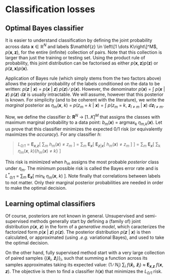 # Classification losses

## Optimal Bayes classifier

It is easier to understand classification by defining the joint probability 
across data $\mathbf{x} \in \mathbb{R}^N$ and labels $\mathbf{z} \in \left\[1 \dots K\right\]^M$, $p(\mathbf{x}, \mathbf{z})$, 
for the entire (infinite) collection of pairs.
Note that this collection is larger than just the training or testing set. Using the 
product rule of probability, this joint distribution can be factorised as either 
$p(\mathbf{x}, \mathbf{z}) p(\mathbf{z})$ or $p(\mathbf{z}, \mathbf{x}) p(\mathbf{x})$.

Application of Bayes rule (which simply stems from the two factors above) allows the 
posterior probability of the labels conditioned on the data to be written: 
_p_(_**z**_ | _**x**_) = _p_(_**x**_ | _**z**_) _p_(_**z**_) &#8725; _p_(_**x**_). 
However, the denominator _p_(_**x**_) = &int; _p_(_**x**_ | _**z**_) _p_(_**z**_) _d**z**_
is usually intractable. We will assume, however that this posterior is known.
For simplicity (and to be coherent with the literature), we write the _marginal_
posterior as _&eta;<sub>m</sub>_(_**x**_, _k_) = _p_(_z<sub>m</sub>_ = _k_ | _**x**_) 
= &int; _p_(_z<sub>m</sub>_ = _k_, _**z**<sub>l &ne; m</sub>_ | _**x**_) _d**z**<sub>l &ne; m</sub>_.

Now, we define the classifier _b:_ **R**<sup>_N_</sup> 	&rarr; [1.._K_]<sup>_M_</sup> that assigns the 
classes with maximum marginal probability to a data point: _b<sub>m</sub>_(_**x**_) = argmax<sub>_k_</sub> _&eta;<sub>m,k</sub>_(_**x**_).
Let us prove that this classifier minimizes the expected 0/1 risk (or equivalently maximizes the _accuracy_). For any classifier _h_:
> _L<sub>0/1</sub>_ = **E**<sub>_**x**,**z**_</sub>[ &sum;<sub>_m_</sub> _h<sub>m</sub>_(_**x**_) &ne; _z<sub>m</sub>_ ]
> = &sum;<sub>_m_</sub> **E**<sub>_**x**_</sub>[ **E**<sub>_**z**_|_**x**_</sub>[ _h<sub>m</sub>_(_**x**_) &ne; _z<sub>m</sub>_ ] ]
> = &sum;<sub>_m_</sub> **E**<sub>_**x**_</sub>[ &sum;<sub>k</sub> _&eta;<sub>m</sub>_(_**x**_, _k_){_h<sub>m</sub>_(_**x**_) &ne; _k_} ]

This risk is minimized when _h<sub>m</sub>_ assigns the most probable _posterior_ class under _&eta;<sub>m</sub>_. 
The minimum possible risk is called the Bayes error rate and is 
_L<sup>*</sup><sub>0/1</sub>_ = &sum;<sub>_m_</sub> **E**<sub>_**x**_</sub>[ min<sub>_k_</sub> _&eta;<sub>m</sub>_(_**x**_, _k_) ].
Note finally that correlations between labels to not matter. Only their marginal posterior probabilities are needed 
in order to make the optimal decision.

## Learning optimal classifiers

Of course, posteriors are not known in general. Unsupervised and semi-supervised methods generally start 
by defining a (family of) joint distribution _p_(_**x**_, _**z**_) in the form of a _generative model_, which 
caracterizes the factorized form _p_(_**x**_ | _**z**_) _p_(_**z**_). The posterior distribution _p_(_**z**_ | _**x**_)
is then calculated, or approximated (using _.e.g._ variational Bayes), and used to take the optimal decision.

On the other hand, fully supervised method start with a very large collection of paired samples {(_**x&#770;**_<sub>_i_</sub>, _**z&#770;**_<sub>_i_</sub>)}<sub>_i_</sub>, 
such that summing a function across its samples approximates taking its expected value: 
(1 &#8725; _N<sub>i</sub>_) &sum;<sub>_i_</sub> _f_(_**x&#770;**_<sub>_i_</sub>, _**z&#770;**_<sub>_i_</sub>) &approx; **E**<sub>_**x**_,_**z**_</sub> _f_(_**x**_, _**z**_).
The objective is then to find a classifier _h_(_**x**_) that minimizes the _L<sub>0/1</sub>_ risk.
